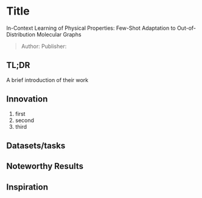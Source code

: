 # Title 
In-Context Learning of Physical Properties: Few-Shot Adaptation to Out-of-Distribution Molecular Graphs
> Author:    Publisher: 
## TL;DR
A brief introduction of their work
## Innovation
1. first
2. second
3. third
## Datasets/tasks
## Noteworthy Results
## Inspiration
